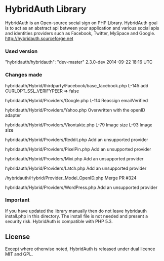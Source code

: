 # HybridAuth Library

HybridAuth is an Open-source social sign on PHP Library. HybridAuth goal is to act as an abstract api between your application and various social apis and identities providers such as Facebook, Twitter, MySpace and Google.
http://hybridauth.sourceforge.net

### Used version

"hybridauth/hybridauth": "dev-master" 2.3.0-dev 2014-09-22 18:16 UTC

### Changes made

hybridauth/Hybrid/thirdparty/Facebook/base_facebook.php
	L-145 add CURLOPT_SSL_VERIFYPEER => false

hybridauth/Hybrid/Providers/Google.php
	L-114 Reassign emailVerified

hybridauth/Hybrid/Providers/Yahoo.php
	Overwritten with the openID adapter

hybridauth/Hybrid/Providers/Vkontakte.php
	L-79 Image size
	L-93 Image size

hybridauth/Hybrid/Providers/Reddit.php
	Add an unsupported provider

hybridauth/Hybrid/Providers/PixelPin.php
	Add an unsupported provider

hybridauth/Hybrid/Providers/Mixi.php
	Add an unsupported provider

hybridauth/Hybrid/Providers/Latch.php
	Add an unsupported provider

/hybridauth/Hybrid/Provider_Model_OpenID.php
	Merge PR #324

hybridauth/Hybrid/Providers/WordPress.php
	Add an unsupported provider

### Important

If you have updated the library manually then do not leave hybridauth install.php in this directory. The install file is not needed and present a security risk.
HybridAuth is compatible with PHP 5.3.

## License
Except where otherwise noted, HybridAuth is released under dual licence MIT and GPL.
